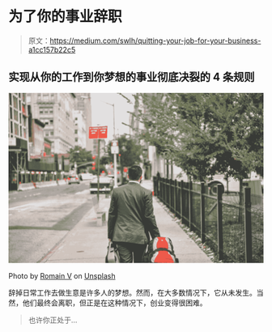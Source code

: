# 为了你的事业辞职

> 原文：<https://medium.com/swlh/quitting-your-job-for-your-business-a1cc157b22c5>

## 实现从你的工作到你梦想的事业彻底决裂的 4 条规则

![](img/a5430616b60264870cd8a8bb61ae8685.png)

Photo by [Romain V](https://unsplash.com/@lebrvn?utm_source=medium&utm_medium=referral) on [Unsplash](https://unsplash.com?utm_source=medium&utm_medium=referral)

辞掉日常工作去做生意是许多人的梦想。然而，在大多数情况下，它从未发生。当然，他们最终会离职，但正是在这种情况下，创业变得很困难。

> 也许你正处于…